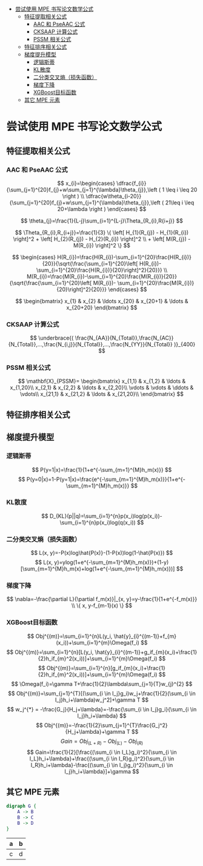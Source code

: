 <!-- @import "[TOC]" {cmd="toc" depthFrom=1 depthTo=6 orderedList=false} -->

<!-- code_chunk_output -->

- [尝试使用 MPE 书写论文数学公式](#尝试使用-mpe-书写论文数学公式)
  - [特征提取相关公式](#特征提取相关公式)
    - [AAC 和 PseAAC 公式](#aac-和-pseaac-公式)
    - [CKSAAP 计算公式](#cksaap-计算公式)
    - [PSSM 相关公式](#pssm-相关公式)
  - [特征排序相关公式](#特征排序相关公式)
  - [梯度提升模型](#梯度提升模型)
    - [逻辑斯蒂](#逻辑斯蒂)
    - [KL散度](#kl散度)
    - [二分类交叉熵（损失函数）](#二分类交叉熵损失函数)
    - [梯度下降](#梯度下降)
    - [XGBoost目标函数](#xgboost目标函数)
  - [其它 MPE 元素](#其它-mpe-元素)

<!-- /code_chunk_output -->

# 尝试使用 MPE 书写论文数学公式

## 特征提取相关公式

### AAC 和 PseAAC 公式

$$
    x_{i}=\begin{cases}
        \dfrac{f_{i}}{\sum_{j=1}^{20}f_{j}+w\sum_{j=1}^{\lambda}\theta_{j}},\left ( 1 \leq i \leq 20 \right ) \\
        \dfrac{w\theta_{i-20}}{\sum_{j=1}^{20}f_{j}+w\sum_{j=1}^{\lambda}\theta_{j}},\left ( 21\leq i \leq 20+\lambda \right )
    \end{cases}
$$

$$ \theta_{j}=\frac{1}{L-j}\sum_{i=1}^{L-j}\Theta_{R_{i},R{i+j}} $$

$$ \Theta_{R_{i},R_{i+j}}=\frac{1}{3} \{ \left[ H_{1}(R_{j}) - H_{1}(R_{i}) \right]^2 + \left[ H_{2}(R_{j}) - H_{2}(R_{i}) \right]^2 \\
    + \left[ M(R_{j}) - M(R_{i}) \right]^2 \} $$

$$
    \begin{cases}
        H(R_{i})=\frac{H(R_{i})-\sum_{i=1}^{20}\frac{H(R_{i})}{20}}{\sqrt{\frac{\sum_{i=1}^{20}\left[ H(R_{i})- \sum_{i=1}^{20}\frac{H(R_{i})}{20}\right]^2}{20}}} \\
        M(R_{i})=\frac{M(R_{i})-\sum_{i=1}^{20}\frac{M(R_{i})}{20}}{\sqrt{\frac{\sum_{i=1}^{20}\left[ M(R_{i})- \sum_{i=1}^{20}\frac{M(R_{i})}{20}\right]^2}{20}}}
    \end{cases}
$$

$$
    \begin{bmatrix}
        x_{1} & x_{2} & \ldots x_{20} & x_{20+1} & \ldots & x_{20+20}
    \end{bmatrix}
$$

### CKSAAP 计算公式
$$
    \underbrace{( \frac{N_{AA}}{N_{Total}},\frac{N_{AC}}{N_{Total}},...,\frac{N_{i,j}}{N_{Total}},...,\frac{N_{YY}}{N_{Total}} )}_{400}
$$

### PSSM 相关公式
$$ 
    \mathbf{X}_{PSSM}=
        \begin{bmatrix}
            x_{1,1} & x_{1,2} & \ldots & x_{1,20}\\
            x_{2,1} & x_{2,2} & \ldots & x_{2,20}\\
            \vdots & \vdots & \ddots & \vdots\\
            x_{21,1} & x_{21,2} & \ldots & x_{21,20}\\
        \end{bmatrix}
$$
## 特征排序相关公式

## 梯度提升模型
### 逻辑斯蒂
$$
    P(y=1|x)=\frac{1}{1+e^{-\sum_{m=1}^{M}h_m(x)}}
$$
$$
    P(y=0|x)=1-P(y=1|x)=\frac{e^{-\sum_{m=1}^{M}h_m(x)}}{1+e^{-\sum_{m=1}^{M}h_m(x)}}
$$
### KL散度
$$
    D_{KL}(p||q)=\sum_{i=1}^{n}p(x_i)log(p(x_i))-\sum_{i=1}^{n}p(x_i)log(q(x_i))
$$
### 二分类交叉熵（损失函数）
$$
    L(x, y)=-P(x)log\hat{P(x)}-(1-P(x))log(1-\hat{P(x)})
$$
$$
     L(x, y)=ylog(1+e^{-\sum_{m=1}^{M}h_m(x)})+(1-y)[\sum_{m=1}^{M}h_m(x)+log(1+e^{-\sum_{m=1}^{M}h_m(x)})]
$$
### 梯度下降
$$
    \nabla=-\frac{\partial L}{\partial f_m(x)}|_{x, y}=y-\frac{1}{1+e^{-f_m(x)}} \\
    \{ x, y-f_{m-1}(x) \}
$$
### XGBoost目标函数
$$
    Obj^{(m)}=\sum_{i=1}^{n}L(y_i, \hat{y}_{i}^{(m-1)}+f_{m}(x_i))+\sum_{i=1}^{m}\Omega(f_i)
$$
$$
    Obj^{(m)}=\sum_{i=1}^{n}[L(y_i, \hat{y}_{i}^{(m-1)}+g_if_{m}(x_i)+\frac{1}{2}h_if_{m}^2(x_i))]+\sum_{i=1}^{m}\Omega(f_i)
$$
$$
    Obj^{(m)}=\sum_{i=1}^{n}[g_if_{m}(x_i)+\frac{1}{2}h_if_{m}^2(x_i))]+\sum_{i=1}^{m}\Omega(f_i)
$$
$$
    \Omega(f_i)=\gamma T+\frac{1}{2}\lambda\sum_{j=1}{T}w_{j}^{2}
$$
$$
    Obj^{(m)}=\sum_{j=1}^{T}[(\sum_{i \in I_j}g_i)w_j+\frac{1}{2}(\sum_{i \in I_j}h_i+\lambda)w_j^2]+\gamma T
$$
$$
    w_j^{*} = -\frac{G_j}{H_j+\lambda}=-\frac{\sum_{i \in I_j}g_i}{\sum_{i \in I_j}h_i+\lambda}
$$
$$
    Obj^{(m)}=-\frac{1}{2}\sum_{j=1}^{T}\frac{G_j^2}{H_j+\lambda}+\gamma T
$$
$$
    Gain=Obj_{(L+R)}-Obj_{(L)}-Obj_{(R)}
$$
$$
    Gain=\frac{1}{2}[\frac{(\sum_{i \in I_L}g_i)^2}{\sum_{i \in I_L}h_i+\lambda}+\frac{(\sum_{i \in I_R}g_i)^2}{\sum_{i \in I_R}h_i+\lambda}-\frac{(\sum_{i \in I_j}g_i)^2}{\sum_{i \in I_j}h_i+\lambda}]+\gamma
$$
## 其它 MPE 元素
```dot
digraph G {
    A -> B
    B -> C
    B -> D
}
```
| a | b |
|---|---|
| c | d |

